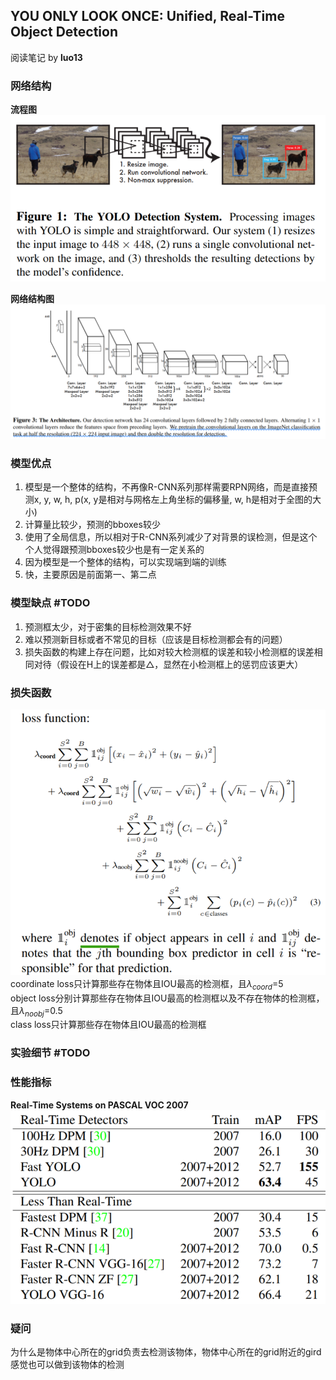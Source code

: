 ## YOU ONLY LOOK ONCE: Unified, Real-Time Object Detection
阅读笔记 by **luo13**

### 网络结构

**流程图**
![yolo_detection_system](./img/YOLO_v1/yolo_detection_system.PNG)  

**网络结构图**
![yolo_network](./img/YOLO_v1/yolo_v1_network.PNG)

### 模型优点
1. 模型是一个整体的结构，不再像R-CNN系列那样需要RPN网络，而是直接预测x, y, w, h, p(x, y是相对与网格左上角坐标的偏移量, w, h是相对于全图的大小)
2. 计算量比较少，预测的bboxes较少
3. 使用了全局信息，所以相对于R-CNN系列减少了对背景的误检测，但是这个个人觉得跟预测bboxes较少也是有一定关系的
4. 因为模型是一个整体的结构，可以实现端到端的训练
5. 快，主要原因是前面第一、第二点

### 模型缺点 #TODO
1. 预测框太少，对于密集的目标检测效果不好
2. 难以预测新目标或者不常见的目标（应该是目标检测都会有的问题）
3. 损失函数的构建上存在问题，比如对较大检测框的误差和较小检测框的误差相同对待（假设在H上的误差都是${\triangle}$，显然在小检测框上的惩罚应该更大）

### 损失函数
![loss function](./img/YOLO_v1/loss_function.PNG)  
coordinate loss只计算那些存在物体且IOU最高的检测框，且${\lambda_{coord}}$=5  
object loss分别计算那些存在物体且IOU最高的检测框以及不存在物体的检测框，且${\lambda_{noobj}}$=0.5  
class loss只计算那些存在物体且IOU最高的检测框

### 实验细节 #TODO

### 性能指标
**Real-Time Systems on PASCAL VOC 2007**
![time comparison](./img/YOLO_v1/time_comparison.PNG)

### 疑问
为什么是物体中心所在的grid负责去检测该物体，物体中心所在的grid附近的gird感觉也可以做到该物体的检测
